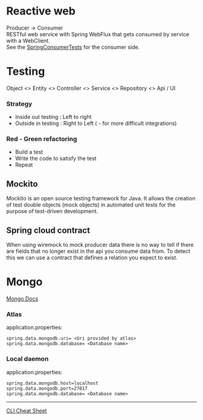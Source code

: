 # Reactive web
Producer -> Consumer  
RESTful web service with Spring WebFlux that gets consumed by service with a WebClient.  
See the [SpringConsumerTests](https://github.com/H3AR7B3A7/SpringConsumerTests) for the consumer side.

# Testing
Object <> Entity <> Controller <> Service <> Repository <> Api / UI

### Strategy
- Inside out testing : Left to right
- Outside in testing : Right to Left ( - for more difficult integrations)

### Red - Green refactoring
- Build a test
- Write the code to satisfy the test
- Repeat

## Mockito
Mockito is an open source testing framework for Java. It allows the creation of test double objects (mock objects) in automated unit tests for the purpose of test-driven development.

## Spring cloud contract
When using wiremock to mock producer data there is no way to tell if there are fields that no longer exist in the api you consume data from.
To detect this we can use a contract that defines a relation you expect to exist.

# Mongo

[Mongo Docs](https://docs.spring.io/spring-data/mongodb/docs/current/reference/html/#reference)

### Atlas
application.properties:

    spring.data.mongodb.uri= <Uri provided by atlas>
    spring.data.mongodb.database= <Database name>
    
### Local daemon
application.properties:

    spring.data.mongodb.host=localhost
    spring.data.mongodb.port=27017
    spring.data.mongodb.database= <Database name>
    
---
[CLI Cheat Sheet](https://gist.github.com/bradtraversy/f407d642bdc3b31681bc7e56d95485b6)